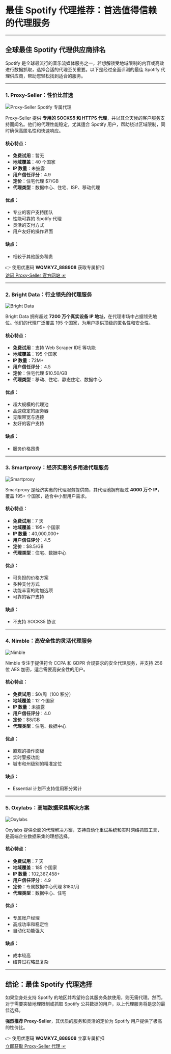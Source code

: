 # 最佳 Spotify 代理推荐：首选值得信赖的代理服务

---

## 全球最佳 Spotify 代理供应商排名

Spotify 是全球最流行的音乐流媒体服务之一，若想解锁受地域限制的内容或高效进行数据抓取，选择合适的代理至关重要。以下是经过全面评测的最佳 Spotify 代理供应商，帮助您轻松找到适合的服务。

---

### 1. **Proxy-Seller**：性价比首选

![Proxy-Seller Spotify 专属代理](https://proxygraphy.com/wp-content/uploads/2024/09/proxyseller-spotify-proxies.webp)

Proxy-Seller 提供 **专用的 SOCKS5 和 HTTPS 代理**，并以其全天候的客户服务支持而闻名。他们的代理性能稳定，尤其适合 Spotify 用户，帮助绕过区域限制，同时确保高匿名性和快速响应。

#### 核心特点：
- **免费试用**：暂无
- **地域覆盖**：40 个国家
- **IP 数量**：未披露
- **用户信任评分**：4.9
- **定价**：住宅代理 $7/GB
- **代理类型**：数据中心、住宅、ISP、移动代理

#### 优点：
- 专业的客户支持团队
- 性能可靠的 Spotify 代理
- 灵活的支付方式
- 用户友好的操作界面

#### 缺点：
- 相较于其他服务稍贵

👉 使用优惠码 **WQMKYZ_888908** 获取专属折扣  
[访问 Proxy-Seller 官方网站 ☞](https://bit.ly/proxy-seller-coupon)

---

### 2. **Bright Data**：行业领先的代理服务

![Bright Data](https://proxygraphy.com/wp-content/uploads/2024/09/bright-data-icon-square.webp)

Bright Data 拥有超过 **7200 万个真实设备 IP 地址**，在代理市场中占据领先地位。他们的代理广泛覆盖 195 个国家，为用户提供顶级的匿名性和安全性。

#### 核心特点：
- **免费试用**：支持 Web Scraper IDE 等功能
- **地域覆盖**：195 个国家
- **IP 数量**：72M+
- **用户信任评分**：4.5
- **定价**：住宅代理 $10.50/GB
- **代理类型**：移动、住宅、静态住宅、数据中心

#### 优点：
- 超大规模的代理池
- 高速稳定的服务器
- 无限带宽与连接
- 友好的客户支持

#### 缺点：
- 服务价格昂贵


---

### 3. **Smartproxy**：经济实惠的多用途代理服务

![Smartproxy](https://proxygraphy.com/wp-content/uploads/2024/09/smartproxy-icon-square.webp)

Smartproxy 是经济实惠的代理服务提供商，其代理池拥有超过 **4000 万个 IP**，覆盖 195+ 个国家，适合中小型用户需求。

#### 核心特点：
- **免费试用**：7 天
- **地域覆盖**：195+ 个国家
- **IP 数量**：40,000,000+
- **用户信任评分**：4.5
- **定价**：$8.5/GB
- **代理类型**：住宅、数据中心

#### 优点：
- 可负担的价格方案
- 多种支付方式
- 功能丰富的附加选项
- 可靠的客户支持

#### 缺点：
- 不支持 SOCKS5 协议


---

### 4. **Nimble**：高安全性的灵活代理服务

![Nimble](https://proxygraphy.com/wp-content/uploads/2024/09/nimbleway-proxies.webp)

Nimble 专注于提供符合 CCPA 和 GDPR 合规要求的安全代理服务，并支持 256 位 AES 加密，适合需要高安全性的用户。

#### 核心特点：
- **免费试用**：$0/周（100 积分）
- **地域覆盖**：12 个国家
- **IP 数量**：未披露
- **用户信任评分**：4.0
- **定价**：$8/GB
- **代理类型**：住宅、数据中心

#### 优点：
- 直观的操作面板
- 实时警报功能
- 城市和州级别的精准定位

#### 缺点：
- Essential 计划不支持信用积分累计


---

### 5. **Oxylabs**：高端数据采集解决方案

![Oxylabs](https://proxygraphy.com/wp-content/uploads/2024/09/Oxylab-icon-main.webp)

Oxylabs 提供全面的代理解决方案，支持自动化重试系统和实时网络抓取工具，是高端企业数据采集的理想选择。

#### 核心特点：
- **免费试用**：7 天
- **地域覆盖**：185 个国家
- **IP 数量**：102,367,458+
- **用户信任评分**：4.9
- **定价**：专属数据中心代理 $180/月
- **代理类型**：数据中心、住宅

#### 优点：
- 专属账户经理
- 高成功率和稳定性
- 自动化功能强大

#### 缺点：
- 成本较高
- 结算过程略显复杂

---

## 结论：最佳 Spotify 代理选择

如果您身处支持 Spotify 的地区并希望符合其服务条款使用，则无需代理。然而，对于需要突破地理限制或抓取 Spotify 公共数据的用户，以上代理服务将是您的最佳选择。

**强烈推荐 Proxy-Seller**，其优质的服务和灵活的定价为 Spotify 用户提供了极高的性价比。

👉 使用优惠码 **WQMKYZ_888908** 立享专属折扣  
[立即获取 Proxy-Seller 代理 ☞](https://bit.ly/proxy-seller-coupon)
